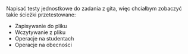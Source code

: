 Napisać testy jednostkowe do zadania z gita, więc chciałbym zobaczyć takie ścieżki przetestowane:

- Zapisywanie do pliku
- Wczytywanie z pliku
- Operacje na studentach
- Operacje na obecności
